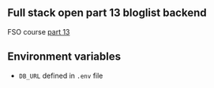 ## Full stack open part 13 bloglist backend

FSO course [part 13](https://fullstackopen.com/en/part13)

## Environment variables

* `DB_URL` defined in `.env` file

